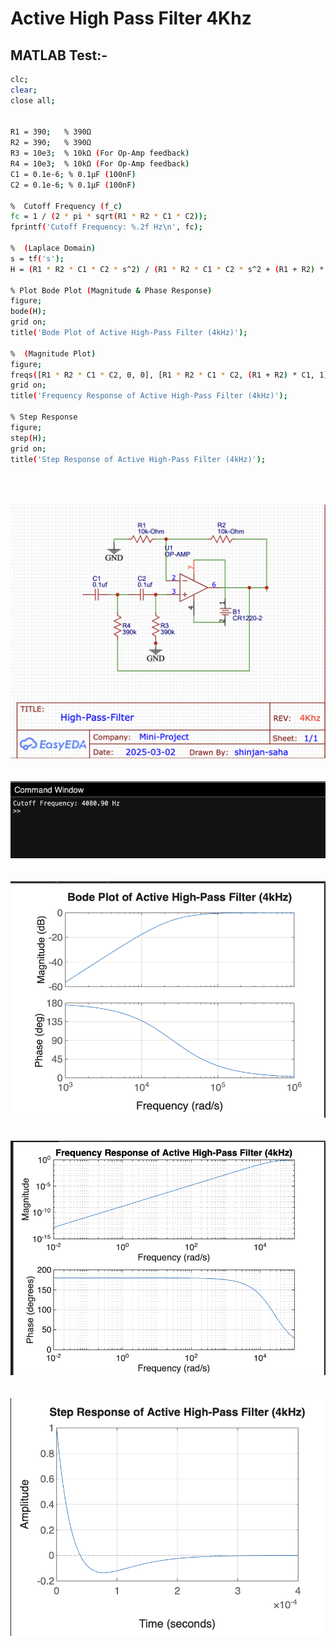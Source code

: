 # Active High Pass Filter 4Khz

## MATLAB Test:-

```bash
clc; 
clear; 
close all;


R1 = 390;   % 390Ω
R2 = 390;   % 390Ω
R3 = 10e3;  % 10kΩ (For Op-Amp feedback)
R4 = 10e3;  % 10kΩ (For Op-Amp feedback)
C1 = 0.1e-6; % 0.1µF (100nF)
C2 = 0.1e-6; % 0.1µF (100nF)

%  Cutoff Frequency (f_c)
fc = 1 / (2 * pi * sqrt(R1 * R2 * C1 * C2));
fprintf('Cutoff Frequency: %.2f Hz\n', fc);

%  (Laplace Domain)
s = tf('s');
H = (R1 * R2 * C1 * C2 * s^2) / (R1 * R2 * C1 * C2 * s^2 + (R1 + R2) * C1 * s + 1);

% Plot Bode Plot (Magnitude & Phase Response)
figure;
bode(H);
grid on;
title('Bode Plot of Active High-Pass Filter (4kHz)');

%  (Magnitude Plot)
figure;
freqs([R1 * R2 * C1 * C2, 0, 0], [R1 * R2 * C1 * C2, (R1 + R2) * C1, 1]);
grid on;
title('Frequency Response of Active High-Pass Filter (4kHz)');

% Step Response
figure;
step(H);
grid on;
title('Step Response of Active High-Pass Filter (4kHz)');
```
<br>
<br>
<br>


<img src="./img/hpfckt.png">

<br>
<br>
<br>

<img src="./img/hpfcode.png">

<br>
<br>
<br>

<img src="./img/hpf1.png">

<br>
<br>
<br>

<img src ="./img/hpf2.png">

<br>
<br>
<br>

<img src="./img/hpf3.png">